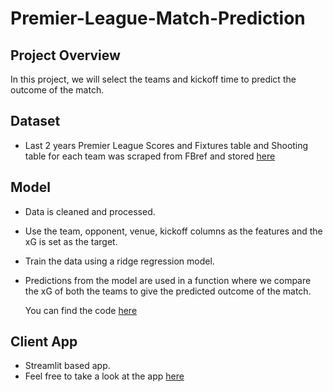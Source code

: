 # Premier-League-Match-Prediction

## Project Overview
In this project, we will select the teams and kickoff time to predict the outcome of the match.

## Dataset
* Last 2 years Premier League Scores and Fixtures table and Shooting table for each team was scraped from FBref and stored [here](https://github.com/dachuvg/Premier-League-Match-Prediction/blob/main/all_matches.csv)

## Model
* Data is cleaned and processed.
* Use the team, opponent, venue, kickoff columns as the features and the xG is set as the target.
* Train the data using a ridge regression model.
* Predictions from the model are used in a function where we compare the xG of both the teams to give the predicted outcome of the match.

  You can find the code [here](https://github.com/dachuvg/Premier-League-Match-Prediction/blob/main/Football%20Match%20Prediction.ipynb)

## Client App
* Streamlit based app.
* Feel free to take a look at the app [here](https://plmatchpred-bydarshanvg.streamlit.app/)
